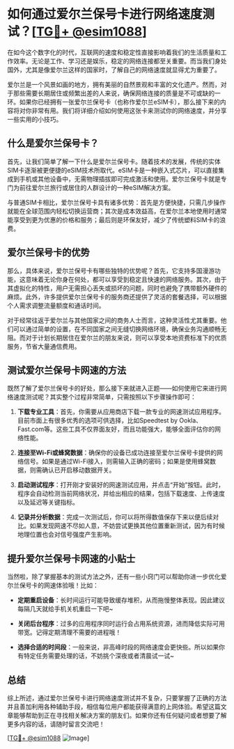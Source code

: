 # 如何通过爱尔兰保号卡进行网络速度测试？[[TG💪+ @esim1088](https://t.me/s/esim1088)]

在如今这个数字化的时代，互联网的速度和稳定性直接影响着我们的生活质量和工作效率。无论是工作、学习还是娱乐，稳定的网络连接都至关重要。而当我们身处国外，尤其是像爱尔兰这样的国家时，了解自己的网络速度就显得尤为重要了。

爱尔兰是一个风景如画的地方，拥有美丽的自然景观和丰富的文化遗产。然而，对于那些需要长期居住或频繁出差的人来说，确保网络连接的质量是不可或缺的一环。如果你已经拥有一张爱尔兰保号卡（也称作爱尔兰eSIM卡），那么接下来的内容将对你非常有用。我们将详细介绍如何使用这张卡来测试你的网络速度，并分享一些实用的小技巧。

## 什么是爱尔兰保号卡？

首先，让我们简单了解一下什么是爱尔兰保号卡。随着技术的发展，传统的实体SIM卡逐渐被更便捷的eSIM技术所取代。eSIM卡是一种嵌入式芯片，可以直接集成到手机或其他设备中，无需物理插拔即可完成激活和使用。爱尔兰保号卡就是专门为前往爱尔兰旅行或居住的人群设计的一种eSIM解决方案。

与普通SIM卡相比，爱尔兰保号卡具有诸多优势：首先是方便快捷，只需几步操作就能在全球范围内轻松切换运营商；其次是成本效益高，在爱尔兰本地使用时通常能享受到更为优惠的价格和服务；最后则是环保友好，减少了传统塑料SIM卡的浪费。

## 爱尔兰保号卡的优势

那么，具体来说，爱尔兰保号卡有哪些独特的优势呢？首先，它支持多国漫游功能，这意味着无论你身在何处，都可以享受到稳定且快速的网络服务。其次，由于其虚拟化的特性，用户无需担心丢失或损坏的问题，同时也避免了携带额外硬件的麻烦。此外，许多提供爱尔兰保号卡的服务商还提供了灵活的套餐选择，可以根据个人需求调整流量额度和通话时间。

对于经常往返于爱尔兰与其他国家之间的商务人士而言，这种灵活性尤其重要。他们可以通过简单的设置，在不同国家之间无缝切换网络环境，确保业务沟通顺畅无阻。而对于计划长期居住在爱尔兰的朋友来说，则可以享受本地资费标准下的优质服务，节省大量通信费用。

## 测试爱尔兰保号卡网速的方法

既然了解了爱尔兰保号卡的好处，那么接下来就进入正题——如何使用它来进行网络速度测试呢？其实整个过程非常简单，只需按照以下步骤操作即可：

1. **下载专业工具**：首先，你需要从应用商店下载一款专业的网速测试应用程序。目前市面上有很多优秀的选项可供选择，比如Speedtest by Ookla、Fast.com等。这些工具不仅界面友好，而且功能强大，能够全面评估你的网络性能。
   
2. **连接至Wi-Fi或蜂窝数据**：确保你的设备已成功连接至爱尔兰保号卡提供的网络信号。如果是通过Wi-Fi接入，则需输入正确的密码；如果是使用蜂窝数据，则需确认已开启移动数据开关。

3. **启动测试程序**：打开刚才安装好的网速测试应用，并点击“开始”按钮。此时，程序会自动检测当前网络状况，并给出相应的结果，包括下载速度、上传速度以及延迟等关键指标。

4. **记录并分析数据**：完成一次测试后，你可以将所得数值保存下来以便后续对比。如果发现网速不尽如人意，不妨尝试更换其他位置重新测试，因为有时候地理位置也会对信号强度产生影响。

## 提升爱尔兰保号卡网速的小贴士

当然啦，除了掌握基本的测试方法之外，还有一些小窍门可以帮助你进一步优化爱尔兰保号卡的网速体验哦！比如：

- **定期重启设备**：长时间运行可能导致缓存堆积，从而拖慢整体表现。因此建议每隔几天就给手机关机重启一下吧~
  
- **关闭后台程序**：过多的应用程序同时运行会占用系统资源，进而降低实际可用带宽。记得定期清理不需要的进程哦！

- **选择合适的时间段**：一般来说，非高峰时段的网络速度会更快些。所以如果你有特定任务需要处理的话，不妨挑个深夜或者清晨试一试~

## 总结

综上所述，通过爱尔兰保号卡进行网络速度测试并不复杂，只要掌握了正确的方法并且善加利用各种辅助手段，相信每位用户都能获得满意的上网体验。希望这篇文章能够帮助到正在寻找相关解决方案的朋友们。如果你还有任何疑问或者想要了解更多内容的话，请随时留言交流吧！

[[TG💪+ @esim1088](https://t.me/s/esim1088) ![Image](https://i.postimg.cc/4NQfJmqS/Snipaste-2025-05-13-00-14-12.png)]